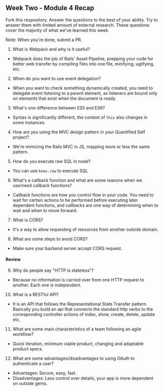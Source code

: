 ## Week Two - Module 4 Recap

Fork this respository. Answer the questions to the best of your ability. Try to answer them with limited amount of external research. These questions cover the majority of what we've learned this week. 

Note: When you're done, submit a PR. 

1. What is Webpack and why is it useful?
  - Webpack does the job of Rails' Asset Pipeline, prepping your code for better web transfer by compiling files into one file, minifying, uglifying, etc.  
2. When do you want to use event delegation?
  - When you want to check something dynamically created, you need to delegate event listening to a parent element, as listeners are bound only on elements that exist when the document is ready. 
  
3. What's one difference between ES5 and ES6?
- Syntax is significantly different, the context of `this` also changes in some instances. 

4. How are you using the MVC design pattern in your Quantified Self project?
- We're mimicing the Rails MVC in JS, mapping more or less the same pattern.

5. How do you execute raw SQL in node?
- You can use `knex.raw` to execute SQL

6. What's a callback function and what are some reasons when we use/need callback functions?
- Callback functions are how you control flow in your code. You need to wait for certain actions to be performed before executing later dependent functions, and callbacks are one way of determining when to wait and when to move forward.

7. What is CORS?
- It's a way to allow requesting of resources from another outside domain.
8. What are some steps to avoid CORS?
 - Make sure your backend server accept CORS request.

#### Review  

9. Why do people say "HTTP is stateless"?
- Because no information is carried over from one HTTP request to another. Each one is independent.
10. What is a RESTful API?
- It is an API that follows the Representational State Transfer pattern. Basically you build an api that connects the standard http verbs to the corresponding controller actions of index, show, create, delete, update etc. 

11. What are some main characteristics of a team following an agile workflow?
- Quick iteration, minimum viable product, changing and adaptable product specs.

12. What are some advantages/disadvantages to using OAuth to authenticate a user?
 - Advantages: Secure, easy, fast.
 - Disadvantages: Less control over details, your app is more dependent on outside gems.
